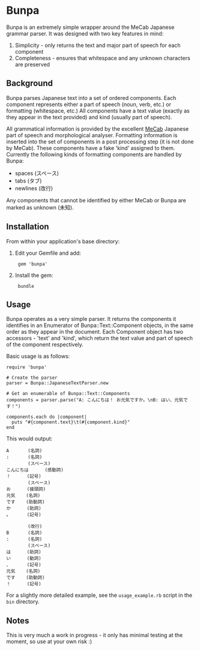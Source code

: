Bunpa
==========================

Bunpa is an extremely simple wrapper around the MeCab Japanese grammar parser. It was designed with two key features in mind:

1. Simplicity - only returns the text and major part of speech for each component
2. Completeness - ensures that whitespace and any unknown characters are preserved

## Background

Bunpa parses Japanese text into a set of ordered components. Each component represents either a part of speech (noun, verb, etc.) or formatting (whitespace, etc.) All components have a text value (exactly as they appear in the text provided) and kind (usually part of speech).

All grammatical information is provided by the excellent [MeCab](http://mecab.googlecode.com/svn/trunk/mecab/doc/index.html) Japanese part of speech and morphological analyser. Formatting information is inserted into the set of components in a post processing step (it is not done by MeCab). These components have a fake 'kind' assigned to them. Currently the following kinds of formatting components are handled by Bunpa:
* spaces (スペース)
* tabs (タブ)
* newlines (改行)

Any components that cannot be identified by either MeCab or Bunpa are marked as unknown (未知).

## Installation

From within your application's base directory:

1. Edit your Gemfile and add:

        gem 'bunpa'

2. Install the gem:

        bundle

## Usage

Bunpa operates as a very simple parser. It returns the components it identifies in an Enumerator of Bunpa::Text::Component objects, in the same order as they appear in the document. Each Component object has two accessors - 'text' and 'kind', which return the text value and part of speech of the component respectively.

Basic usage is as follows:

```
require 'bunpa'

# Create the parser
parser = Bunpa::JapaneseTextParser.new

# Get an enumerable of Bunpa::Text::Components
components = parser.parse("A: こんにちは！ お元気ですか。\nB: はい、元気です！")

components.each do |component|
  puts "#{component.text}\t(#{component.kind}"
end
```

This would output:

```
A       (名詞)
:       (名詞)
        (スペース)
こんにちは      (感動詞)
！      (記号)
        (スペース)
お      (接頭詞)
元気    (名詞)
です    (助動詞)
か      (助詞)
。      (記号)

        (改行)
B       (名詞)
:       (名詞)
        (スペース)
は      (助詞)
い      (動詞)
、      (記号)
元気    (名詞)
です    (助動詞)
！      (記号)
```

For a slightly more detailed example, see the `usage_example.rb` script in the `bin` directory.

## Notes

This is very much a work in progress - it only has minimal testing at the moment, so use at your own risk :)
